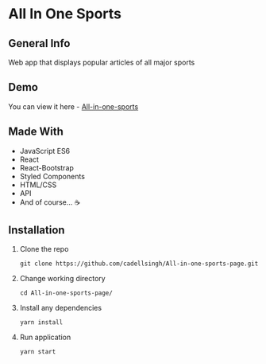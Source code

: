 # All In One Sports


## General Info

Web app that displays popular articles of all major sports

## Demo

You can view it here - [All-in-one-sports](https://all-in-one-sports.netlify.app)

## Made With

- JavaScript ES6
- React
- React-Bootstrap
- Styled Components
- HTML/CSS
- API
- And of course... ☕️

## Installation

1. Clone the repo

   ```
   git clone https://github.com/cadellsingh/All-in-one-sports-page.git
   ```

2. Change working directory

   ```
   cd All-in-one-sports-page/
   ```

3. Install any dependencies

   ```
   yarn install
   ```

4. Run application

   ```
   yarn start
   ```
